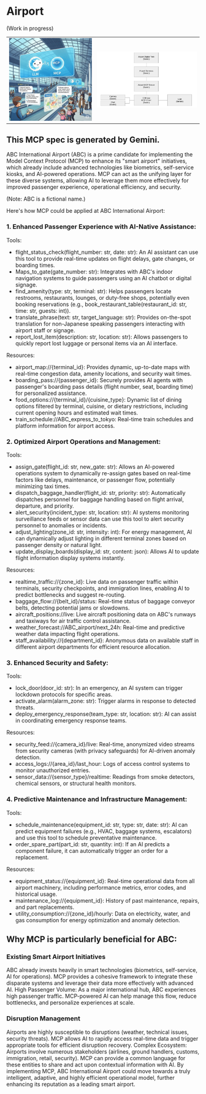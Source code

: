 # Airport

(Work in progress)

<table>
  <tr>
    <td>
      <img src="docs/airport.jpg" width=500>
    </td>
    <td>
      <img src="docs/Airport Services.jpg" width=600>
    </td>
  </tr>
</table>

## This MCP spec is generated by Gemini.

ABC International Airport (ABC) is a prime candidate for implementing the Model Context Protocol (MCP) to enhance its "smart airport" initiatives, which already include advanced technologies like biometrics, self-service kiosks, and AI-powered operations. MCP can act as the unifying layer for these diverse systems, allowing AI to leverage them more effectively for improved passenger experience, operational efficiency, and security.

(Note: ABC is a fictional name.)

Here's how MCP could be applied at ABC International Airport:

### 1. Enhanced Passenger Experience with AI-Native Assistance:

Tools:
- flight_status_check(flight_number: str, date: str): An AI assistant can use this tool to provide real-time updates on flight delays, gate changes, or boarding times.
- Maps_to_gate(gate_number: str): Integrates with ABC's indoor navigation systems to guide passengers using an AI chatbot or digital signage.
- find_amenity(type: str, terminal: str): Helps passengers locate restrooms, restaurants, lounges, or duty-free shops, potentially even booking reservations (e.g., book_restaurant_table(restaurant_id: str, time: str, guests: int)).
- translate_phrase(text: str, target_language: str): Provides on-the-spot translation for non-Japanese speaking passengers interacting with airport staff or signage.
- report_lost_item(description: str, location: str): Allows passengers to quickly report lost luggage or personal items via an AI interface.

Resources:
- airport_map://{terminal_id}: Provides dynamic, up-to-date maps with real-time congestion data, amenity locations, and security wait times.
- boarding_pass://{passenger_id}: Securely provides AI agents with passenger's boarding pass details (flight number, seat, boarding time) for personalized assistance.
- food_options://{terminal_id}/{cuisine_type}: Dynamic list of dining options filtered by terminal, cuisine, or dietary restrictions, including current opening hours and estimated wait times.
- train_schedule://ABC_express_to_tokyo: Real-time train schedules and platform information for airport access.

### 2. Optimized Airport Operations and Management:

Tools:
- assign_gate(flight_id: str, new_gate: str): Allows an AI-powered operations system to dynamically re-assign gates based on real-time factors like delays, maintenance, or passenger flow, potentially minimizing taxi times.
- dispatch_baggage_handler(flight_id: str, priority: str): Automatically dispatches personnel for baggage handling based on flight arrival, departure, and priority.
- alert_security(incident_type: str, location: str): AI systems monitoring surveillance feeds or sensor data can use this tool to alert security personnel to anomalies or incidents.
- adjust_lighting(zone_id: str, intensity: int): For energy management, AI can dynamically adjust lighting in different terminal zones based on passenger density or natural light.
- update_display_boards(display_id: str, content: json): Allows AI to update flight information display systems instantly.

Resources:
- realtime_traffic://{zone_id}: Live data on passenger traffic within terminals, security checkpoints, and immigration lines, enabling AI to predict bottlenecks and suggest re-routing.
- baggage_flow://{belt_id}/status: Real-time status of baggage conveyor belts, detecting potential jams or slowdowns.
- aircraft_positions://live: Live aircraft positioning data on ABC's runways and taxiways for air traffic control assistance.
- weather_forecast://ABC_airport/next_24h: Real-time and predictive weather data impacting flight operations.
- staff_availability://{department_id}: Anonymous data on available staff in different airport departments for efficient resource allocation.

### 3. Enhanced Security and Safety:

Tools:
- lock_door(door_id: str): In an emergency, an AI system can trigger lockdown protocols for specific areas.
- activate_alarm(alarm_zone: str): Trigger alarms in response to detected threats.
- deploy_emergency_response(team_type: str, location: str): AI can assist in coordinating emergency response teams.

Resources:
- security_feed://{camera_id}/live: Real-time, anonymized video streams from security cameras (with privacy safeguards) for AI-driven anomaly detection.
- access_logs://{area_id}/last_hour: Logs of access control systems to monitor unauthorized entries.
- sensor_data://{sensor_type}/realtime: Readings from smoke detectors, chemical sensors, or structural health monitors.

### 4. Predictive Maintenance and Infrastructure Management:

Tools:
- schedule_maintenance(equipment_id: str, type: str, date: str): AI can predict equipment failures (e.g., HVAC, baggage systems, escalators) and use this tool to schedule preventative maintenance.
- order_spare_part(part_id: str, quantity: int): If an AI predicts a component failure, it can automatically trigger an order for a replacement.

Resources:
- equipment_status://{equipment_id}: Real-time operational data from all airport machinery, including performance metrics, error codes, and historical usage.
- maintenance_log://{equipment_id}: History of past maintenance, repairs, and part replacements.
- utility_consumption://{zone_id}/hourly: Data on electricity, water, and gas consumption for energy optimization and anomaly detection.

## Why MCP is particularly beneficial for ABC:

### Existing Smart Airport Initiatives

ABC already invests heavily in smart technologies (biometrics, self-service, AI for operations). MCP provides a cohesive framework to integrate these disparate systems and leverage their data more effectively with advanced AI.
High Passenger Volume: As a major international hub, ABC experiences high passenger traffic. MCP-powered AI can help manage this flow, reduce bottlenecks, and personalize experiences at scale.

### Disruption Management

Airports are highly susceptible to disruptions (weather, technical issues, security threats). MCP allows AI to rapidly access real-time data and trigger appropriate tools for efficient disruption recovery.
Complex Ecosystem: Airports involve numerous stakeholders (airlines, ground handlers, customs, immigration, retail, security). MCP can provide a common language for these entities to share and act upon contextual information with AI.
By implementing MCP, ABC International Airport could move towards a truly intelligent, adaptive, and highly efficient operational model, further enhancing its reputation as a leading smart airport.
